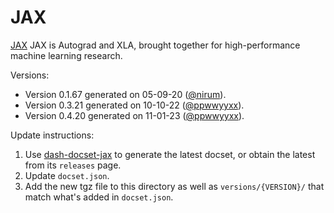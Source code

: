 JAX
=======================

[JAX](https://jax.readthedocs.io/en/latest/) JAX is Autograd and XLA, brought together for high-performance machine learning research.

Versions:
- Version 0.1.67 generated on 05-09-20 ([@nirum](https://github.com/nirum)).
- Version 0.3.21 generated on 10-10-22 ([@ppwwyyxx](https://github.com/ppwwyyxx)).
- Version 0.4.20 generated on 11-01-23 ([@ppwwyyxx](https://github.com/ppwwyyxx)).

Update instructions:
1. Use [dash-docset-jax](https://github.com/ppwwyyxx/dash-docset-jax)
   to generate the latest docset, or obtain the latest from its `releases` page.
2. Update `docset.json`.
3. Add the new tgz file to this directory as well as `versions/{VERSION}/`
   that match what's added in `docset.json`.
